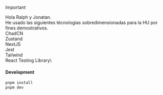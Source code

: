 > [!IMPORTANT]
> Hola Ralph y Jonatan.\
> He usado las siguientes técnologias sobredimensionadas para la HU por fines demostrativos.\
> ChadCN\
> Zustand\
> NextJS\
> Jest\
> Tailwind\
> React Testing Library\


#### Development

```sh
pnpm install
pnpm dev
```





